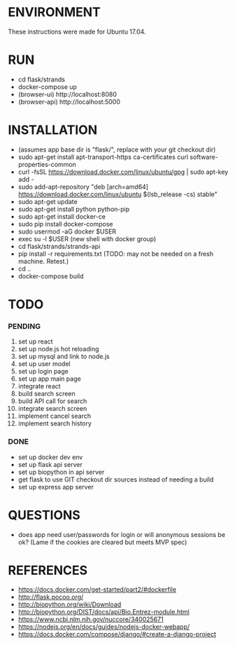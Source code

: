 # ENVIRONMENT
These instructions were made for Ubuntu 17.04.

# RUN
- cd flask/strands
- docker-compose up
- (browser-ui) http://localhost:8080
- (browser-api) http://localhost:5000

# INSTALLATION
- (assumes app base dir is "flask/", replace with your git checkout dir)
- sudo apt-get install apt-transport-https ca-certificates curl software-properties-common
- curl -fsSL https://download.docker.com/linux/ubuntu/gpg | sudo apt-key add -
- sudo add-apt-repository "deb [arch=amd64] https://download.docker.com/linux/ubuntu $(lsb_release -cs) stable"
- sudo apt-get update
- sudo apt-get install python python-pip
- sudo apt-get install docker-ce
- sudo pip install docker-compose
- sudo usermod -aG docker $USER
- exec su -l $USER   (new shell with docker group)
- cd flask/strands/strands-api
- pip install -r requirements.txt (TODO: may not be needed on a fresh machine. Retest.)
- cd ..
- docker-compose build

# TODO
### PENDING
1. set up react
2. set up node.js hot reloading
2. set up mysql and link to node.js
3. set up user model
4. set up login page
5. set up app main page
6. integrate react
7. build search screen
8. build API call for search
9. integrate search screen
10. implement cancel search
11. implement search history

### DONE
- set up docker dev env
- set up flask api server
- set up biopython in api server
- get flask to use GIT checkout dir sources instead of needing a build
- set up express app server

# QUESTIONS
- does app need user/passwords for login or will anonymous sessions be ok? (Lame if the cookies are cleared but meets MVP spec)

# REFERENCES
- https://docs.docker.com/get-started/part2/#dockerfile
- http://flask.pocoo.org/
- http://biopython.org/wiki/Download
- http://biopython.org/DIST/docs/api/Bio.Entrez-module.html
- https://www.ncbi.nlm.nih.gov/nuccore/340025671
- https://nodejs.org/en/docs/guides/nodejs-docker-webapp/
- https://docs.docker.com/compose/django/#create-a-django-project
